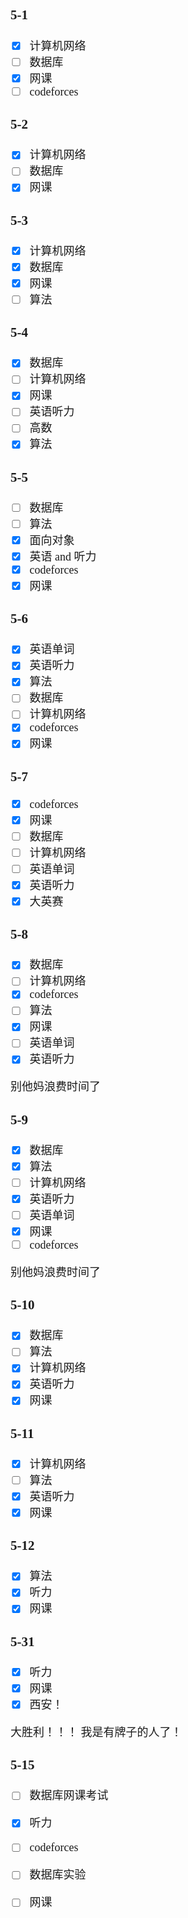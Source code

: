 <font face="楷体" size=4>

### 5-1
- [x] 计算机网络
- [ ] 数据库
- [x] 网课
- [ ] codeforces

### 5-2
- [x] 计算机网络
- [ ] 数据库
- [x] 网课

### 5-3
- [x] 计算机网络
- [x] 数据库
- [x] 网课
- [ ] 算法

### 5-4
- [x] 数据库
- [ ] 计算机网络
- [x] 网课
- [ ] 英语听力
- [ ] 高数
- [x] 算法

### 5-5
- [ ] 数据库
- [ ] 算法
- [x] 面向对象
- [x] 英语 and 听力
- [x] codeforces
- [x] 网课

### 5-6
- [x] 英语单词
- [x] 英语听力
- [x] 算法
- [ ] 数据库
- [ ] 计算机网络
- [x] codeforces
- [x] 网课

### 5-7
- [x] codeforces
- [x] 网课
- [ ] 数据库
- [ ] 计算机网络
- [ ] 英语单词
- [x] 英语听力
- [x] 大英赛

### 5-8
- [x] 数据库
- [ ] 计算机网络
- [x] codeforces
- [ ] 算法
- [x] 网课
- [ ] 英语单词
- [x] 英语听力

别他妈浪费时间了

### 5-9
- [x] 数据库
- [x] 算法
- [ ] 计算机网络
- [x] 英语听力
- [ ] 英语单词
- [x] 网课
- [ ] codeforces

别他妈浪费时间了

### 5-10
- [x] 数据库
- [ ] 算法
- [x] 计算机网络
- [x] 英语听力
- [x] 网课

### 5-11
- [x] 计算机网络
- [ ] 算法
- [x] 英语听力
- [x] 网课

### 5-12
- [x] 算法
- [x] 听力
- [x] 网课

### 5-31
- [x] 听力
- [x] 网课
- [x] 西安！

大胜利！！！
我是有牌子的人了！

### 5-15
- [ ] 数据库网课考试
- [x] 听力
- [ ] codeforces
- [ ] 数据库实验
- [ ] 网课

